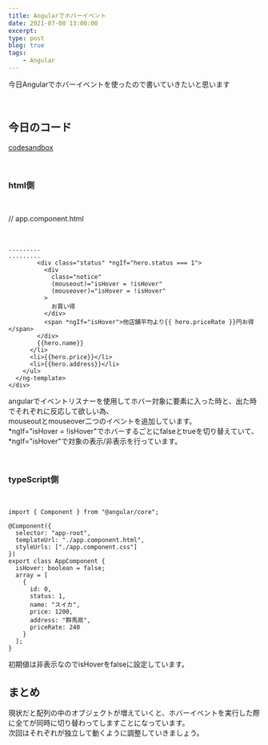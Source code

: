 ```yaml
---
title: Angularでホバーイベント
date: 2021-07-08 13:00:00
excerpt:
type: post
blog: true
tags:
    - Angular
---
```



今日Angularでホバーイベントを使ったので書いていきたいと思います

<br>

## 今日のコード
[codesandbox](https://codesandbox.io/s/frosty-lamport-yv4f3?file=/src/app/app.component.html)

<br>

### html側

<br>

// app.component.html

<br>

```
.........
.........
        <div class="status" *ngIf="hero.status === 1">
          <div
            class="notice"
            (mouseout)="isHover = !isHover"
            (mouseover)="isHover = !isHover"
          >
            お買い得
          </div>
          <span *ngIf="isHover">他店舗平均より{{ hero.priceRate }}円お得</span>
        </div>
        {{hero.name}}
      </li>
      <li>{{hero.price}}</li>
      <li>{{hero.address}}</li>
    </ul>
  </ng-template>
</div>

```
angularでイベントリスナーを使用してホバー対象に要素に入った時と、出た時でそれぞれに反応して欲しい為、  
mouseoutとmouseover二つのイベントを追加しています。  
*ngIf="isHover = !isHover"でホバーするごとにfalseとtrueを切り替えていて、  
*ngIf="isHover"で対象の表示/非表示を行っています。

<br>

### typeScript側

<br>

```
import { Component } from "@angular/core";

@Component({
  selector: "app-root",
  templateUrl: "./app.component.html",
  styleUrls: ["./app.component.css"]
})
export class AppComponent {
  isHover: boolean = false;
  array = [
    {
      id: 0,
      status: 1,
      name: "スイカ",
      price: 1200,
      address: "群馬県",
      priceRate: 240
    }
  ];
}
```

初期値は非表示なのでisHoverをfalseに設定しています。


## まとめ
現状だと配列の中のオブジェクトが増えていくと、ホバーイベントを実行した際に全てが同時に切り替わってしますことになっています。  
次回はそれぞれが独立して動くように調整していきましょう。